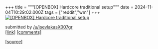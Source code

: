 +++
title = """[OPENBOX] Hardcore traditional setup"""
date = 2024-11-04T10:29:02.000Z
tags = ["reddit","wm"]
+++
[![[OPENBOX] Hardcore traditional setup](https://preview.redd.it/kfecro2g3vyd1.png?width=640&crop=smart&auto=webp&s=3b026ccd90f75b6a296569db648d7e3272982790 "[OPENBOX] Hardcore traditional setup")](https://www.reddit.com/r/unixporn/comments/1gjb5mx/openbox_hardcore_traditional_setup/)

submitted by [/u/isevlakasX007gr](https://www.reddit.com/user/isevlakasX007gr)  
[\[link\]](https://i.redd.it/kfecro2g3vyd1.png) [\[comments\]](https://www.reddit.com/r/unixporn/comments/1gjb5mx/openbox_hardcore_traditional_setup/)

[[source]](https://www.reddit.com/r/unixporn/comments/1gjb5mx/openbox_hardcore_traditional_setup/)
